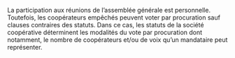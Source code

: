 La participation aux réunions de l’assemblée générale est personnelle.
Toutefois, les coopérateurs empêchés peuvent voter par procuration sauf clauses contraires des statuts. Dans ce cas, les statuts de la société coopérative déterminent les modalités du vote par procuration dont notamment, le nombre de coopérateurs et/ou de voix qu’un mandataire peut représenter.